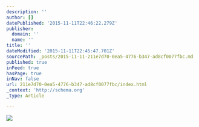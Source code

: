 ```yaml
---
description: ''
author: []
datePublished: '2015-11-11T22:46:22.279Z'
publisher:
  domain: ''
  name: ''
title: ''
dateModified: '2015-11-11T22:45:47.701Z'
sourcePath: _posts/2015-11-11-211e7d70-0ea5-4776-b347-ad8cf0077fbc.md
published: true
inFeed: true
hasPage: true
inNav: false
url: 211e7d70-0ea5-4776-b347-ad8cf0077fbc/index.html
_context: 'http://schema.org'
_type: Article

---
```

![](file:///C:/Users/Mike/Documents/KeyShot%205/Renderings/clamp_v3.242.jpg)